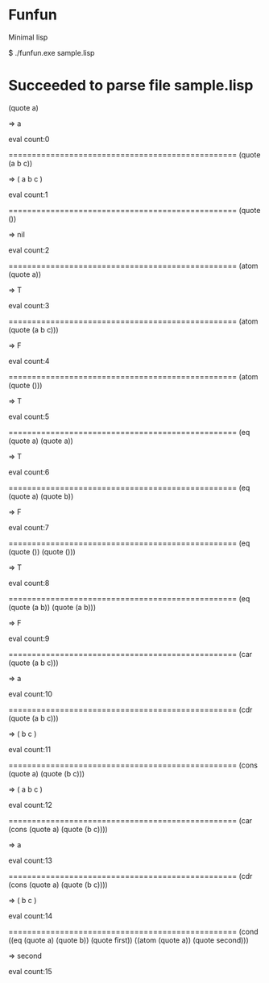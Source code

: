 Funfun
======

Minimal lisp

$ ./funfun.exe sample.lisp

Succeeded to parse file sample.lisp
=================================================
(quote a)

=> a

eval count:0

=================================================
(quote (a b c))

=> ( a b c )

eval count:1

=================================================
(quote ())

=> nil

eval count:2

=================================================
(atom (quote a))

=> T

eval count:3

=================================================
(atom (quote (a b c)))

=> F

eval count:4

=================================================
(atom (quote ()))

=> T

eval count:5

=================================================
(eq (quote a) (quote a))

=> T

eval count:6

=================================================
(eq (quote a) (quote b))

=> F

eval count:7

=================================================
(eq (quote ()) (quote ()))

=> T

eval count:8

=================================================
(eq (quote (a b)) (quote (a b)))

=> F

eval count:9

=================================================
(car (quote (a b c)))

=> a

eval count:10

=================================================
(cdr (quote (a b c)))

=> ( b c )

eval count:11

=================================================
(cons (quote a) (quote (b c)))

=> ( a b c )

eval count:12

=================================================
(car (cons (quote a) (quote (b c))))

=> a

eval count:13

=================================================
(cdr (cons (quote a) (quote (b c))))

=> ( b c )

eval count:14

=================================================
(cond
  ((eq (quote a) (quote b))
   (quote first))
  ((atom (quote a))
   (quote second)))

=> second

eval count:15
